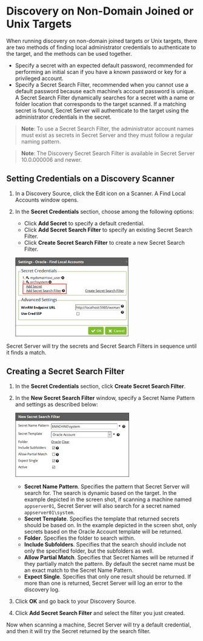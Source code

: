 [title]: # (Discovery on Non-Domain Joined or Unix Targets)
[tags]: # (discovery,secret search filter,non-domain joined,unix,target)
[priority]: # (1000)

# Discovery on Non-Domain Joined or Unix Targets

When running discovery on non-domain joined targets or Unix targets, there are two methods of finding local administrator credentials to authenticate to the target, and the methods can be used together.

* Specify a secret with an expected default password, recommended for performing an initial scan if you have a known password or key for a privileged account.
* Specify a Secret Search Filter, recommended when you cannot use a default password because each machine’s account password is unique. A Secret Search Filter dynamically searches for a secret with a name or folder location that corresponds to the target scanned. If a matching secret is found, Secret Server will authenticate to the target using the administrator credentials in the secret.

>**Note**: To use a Secret Search Filter, the administrator account names must exist as secrets in Secret Server and they must follow a regular naming pattern.

>**Note**: The Discovery Secret Search Filter is available in Secret Server 10.0.000006 and newer.

## Setting Credentials on a Discovery Scanner

1. In a Discovery Source, click the Edit icon on a Scanner. A Find Local Accounts window opens.
1. In the **Secret Credentials** section, choose among the following options:
   * Click **Add Secret** to specify a default credential.
   * Click **Add Secret Search Filter** to specify an existing Secret Search Filter.
   * Click **Create Secret Search Filter** to create a new Secret Search Filter.

   ![secret-credentials](images/secret-credentials.png)

Secret Server will try the secrets and Secret Search Filters in sequence until it finds a match.

## Creating a Secret Search Filter

1. In the **Secret Credentials** section, click **Create Secret Search Filter**.
1. In the **New Secret Search Filter** window, specify a Secret Name Pattern and settings as described below:

   ![new-secret-search-filter](images/new-secret-search-filter.png)

   * **Secret Name Pattern**. Specifies the pattern that Secret Server will search for. The search is dynamic based on the target. In the example depicted in the screen shot, if scanning a machine named `appserver01`, Secret Server will also search for a secret named `appserver01\system`.
   * **Secret Template**. Specifies the template that returned secrets should be based on. In the example depicted in the screen shot, only secrets based on the Oracle Account template will be returned.
   * **Folder**. Specifies the folder to search within.
   * **Include Subfolders**. Specifies that the search should include not only the specified folder, but the subfolders as well.
   * **Allow Partial Match**. Specifies that Secret Names will be returned if they partially match the pattern. By default the secret name must be an exact match to the Secret Name Pattern.
   * **Expect Single**. Specifies that only one result should be returned. If more than one is returned, Secret Server will log an error to the discovery log.

1. Click **OK** and go back to your Discovery Source.
1. Click **Add Secret Search Filter** and select the filter you just created.

Now when scanning a machine, Secret Server will try a default credential, and then it will try the Secret returned by the search filter.
